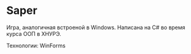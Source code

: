 Saper
=====
Игра, аналогичная встроеной в Windows.
Написана на C# во время курса ООП в ХНУРЭ.

Технологии: WinForms
